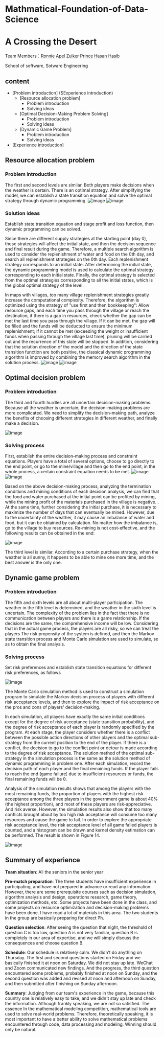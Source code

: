 # Mathmatical-Foundation-of-Data-Science

# A Crossing the Desert


Team Members：[Ronnie](https://github.com/mahfuztbt)
[Apel](https://github.com/apel2021)
[Zulker](https://github.com/ZulkRS) 
[Prince](https://github.com/awprince69) 
[Hasan](https://github.com/hasan120328) 
[Hasib](https://github.com/hasib-mmu007)

School of software, Sotware Engineering



## content

- [Problem introduction] ($Experience introduction)
  - [Resource allocation problem]
    - Problem introduction
    - Solving ideas
  - [Optimal Decision-Making Problem Solving]
    - Problem introduction
    - Solving ideas
  - [Dynamic Game Problem] 
    - Problem introduction
    - Solving ideas
- [Experience introduction] 


## Resource allocation problem

### Problem introduction

The first and second levels are similar. Both players make decisions when the weather is certain. There is an optimal strategy. After simplifying the model, we can establish a state transition equation and solve the optimal strategy through dynamic programming.
![image](https://user-images.githubusercontent.com/67628125/146635578-ba974686-152e-4610-9c42-6e8e13433218.png) ![image](https://user-images.githubusercontent.com/67628125/146635616-7639bd0a-4009-4d2e-b06c-81d0946b6813.png)



### Solution ideas

Establish state transition equation and stage profit and loss function, then dynamic programming can be solved.

Since there are different supply strategies at the starting point (day 0), these strategies will affect the initial state, and then the decision sequence and final result during the game. Therefore, a multiple search algorithm is used to consider the replenishment of water and food on the 0th day, and search all replenishment strategies on the 0th day. Each replenishment strategy corresponds to an initial state. After determining the initial state, the dynamic programming model is used to calculate the optimal strategy corresponding to each initial state. Finally, the optimal strategy is selected from the optimal strategies corresponding to all the initial states, which is the global optimal strategy of the level.

In maps with villages, too many village replenishment strategies greatly increase the computational complexity. Therefore, the algorithm is optimized using the strategy of "use first and then bookkeeping": Allow resource gaps, and each time you pass through the village or reach the destination, if there is a gap in resources, check whether the gap can be met the last time you pass through the village. If it can be met, the gap will be filled and the funds will be deducted to ensure the minimum replenishment; if it cannot be met (exceeding the weight or insufficient funds when passing through the village last time), pruning will be carried out and the recurrence of this state will be stopped. In addition, considering that the solution direction of the model and the direction of the state transition function are both positive, the classical dynamic programming algorithm is improved by combining the memory search algorithm in the solution process. 
![image](https://user-images.githubusercontent.com/67628125/146635840-0d39998a-946a-4d18-a25e-3745639adcf9.png)
![image](https://user-images.githubusercontent.com/67628125/146635849-111b4dbf-1e35-4fbe-ac33-dc9d96a7311b.png)


## Optimal decision problem

### Problem introduction

The third and fourth hurdles are all uncertain decision-making problems. Because all the weather is uncertain, the decision-making problems are more complicated. We need to simplify the decision-making path, analyze the benefits of choosing different strategies in different weather, and finally make a decision.

![image](https://user-images.githubusercontent.com/67628125/146635878-9eb60528-988d-4750-9fb0-f53ffc5765b7.png)

### Solving process

First, establish the entire decision-making process and constraint equations. Players have a total of several options, choose to go directly to the end point, or go to the mine/village and then go to the end point; in the whole process, a certain constraint equation needs to be met.
![image](https://user-images.githubusercontent.com/67628125/146635903-31f5b49d-321c-4381-93d4-5d17e10479b4.png)
![image](https://user-images.githubusercontent.com/67628125/146636056-86b252dd-a68e-4f57-8d0c-a1f9ef938228.png)


Based on the above decision-making process, analyzing the termination conditions and mining conditions of each decision analysis, we can find that the food and water purchased at the initial point can be profited by mining, while the mining profit of the materials purchased in the village is negative. . At the same time, further considering the initial purchase, it is necessary to maximize the number of days that can eventually be mined. However, due to the uncertainty of the weather, it may cause an imbalance of water and food, but it can be obtained by calculation. No matter how the imbalance is, go to the village to buy resources. Re-mining is not cost-effective, and the following results can be obtained in the end:

![image](https://user-images.githubusercontent.com/67628125/146636075-4effe964-d631-4016-b0a8-50e07c4293df.png)


The third level is similar. According to a certain purchase strategy, when the weather is all sunny, it happens to be able to mine one more time, and the best answer is the only one.

## Dynamic game problem

### Problem introduction

The fifth and sixth levels are all about multi-player participation. The weather in the fifth level is determined, and the weather in the sixth level is uncertain. The complexity of the problem lies in the fact that there is no communication between players and there is a game relationship. If the decisions are the same, the comprehensive income will be low. Considering that in the actual game process, the players are all risky, so we can treat the players The risk propensity of the system is defined, and then the Markov state transition process and Monte Carlo simulation are used to simulate, so as to obtain the final analysis.



### Solving process

Set risk preferences and establish state transition equations for different risk preferences, as follows

![image](https://user-images.githubusercontent.com/67628125/146636193-6ec6e0a6-a3d5-45b6-ab23-5c3c0040ed83.png)

The Monte Carlo simulation method is used to construct a simulation program to simulate the Markov decision process of players with different risk acceptance levels, and then to explore the impact of risk acceptance on the pros and cons of players' decision-making.

In each simulation, all players have exactly the same initial conditions except for the degree of risk acceptance (state transition probability), and the degree of risk acceptance of each player is randomly specified by the program. At each stage, the player considers whether there is a conflict between the possible action directions of other players and the optimal sub-strategy from the current position to the end of the player. If there is a conflict, the decision to go to the conflict point or detour is made according to the degree of risk acceptance. The solution method of the optimal sub-strategy in the simulation process is the same as the solution method of dynamic programming in problem one. After each simulation, record the decision path of each player and the final remaining funds. If the player fails to reach the end (game failure) due to insufficient resources or funds, the final remaining funds will be 0. 

Analysis of the simulation results shows that among the players with the most remaining funds, the proportion of players with the highest risk acceptance among the three players in the government game is about 40% (the highest proportion), and most of these players are risk-appreciative. And risk averse. However, the simulation results also show that too many conflicts brought about by too high risk acceptance will consume too many resources and cause the game to fail. In order to explore the appropriate risk acceptance level, the risk acceptance level of all game failed players is counted, and a histogram can be drawn and kernel density estimation can be performed. The result is shown in Figure 14.

![image](https://user-images.githubusercontent.com/67628125/146636214-d59fead3-37ec-43fb-9f02-53e7a164a191.png)

## Summary of experience

**Team situation**: All the seniors in the senior year

**Pre-match preparation**: The three students have insufficient experience in participating, and have not prepared in advance or read any information. However, there are some prerequisite courses such as decision simulation, algorithm analysis and design, operations research, game theory, optimization methods, etc. Some projects have been done in the class, and some projects on resource optimization and decision-making problems have been done. I have read a lot of materials in this area. The two students in the group are basically preparing for direct Ph.

**Question selection**: After seeing the question that night, the threshold of question C is too low, question A is not very familiar, question B is completely in our area of ​​expertise, and we will simply discuss the consequences and choose question B.



**Schedule**: Our schedule is relatively calm. We didn’t do anything on Thursday. The first and second questions started on Friday and we basically finished it at noon on Saturday. We did not stay up late. WeChat and Zoom communicated new findings. And the progress, the third question encountered some problems, probably finished at noon on Sunday, and the second question was added and revised at noon and afternoon on Sunday, and then submitted after finishing on Sunday afternoon.

**Summary**: Judging from our team's experience in the game, because this country one is relatively easy to take, and we didn't stay up late and check the information. Although frankly speaking, we are not so satisfied. The essence In the mathematical modeling competition, mathematical tools are used to solve real-world problems. Therefore, theoretically speaking, it is most important to have a better ability to solve mathematical problems encountered through code, data processing and modeling. Winning should only be natural.

